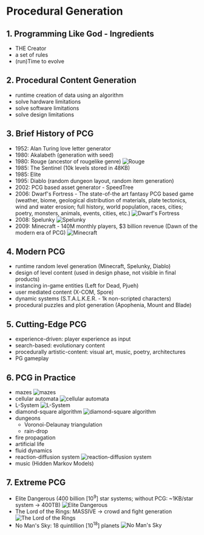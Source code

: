 <style>
  .page-header {
    background-image: none;
  }
</style>

# Procedural Generation

## 1. Programming Like God - Ingredients
- THE Creator
- a set of rules
- (run)Time to evolve

## 2. Procedural Content Generation
- runtime creation of data using an algorithm
- solve hardware limitations
- solve software limitations
- solve design limitations

## 3. Brief History of PCG
- 1952: Alan Turing love letter generator
- 1980: Akalabeth (generation with seed)
- 1980: Rouge (ancestor of rougelike genre)
![Rouge](https://upload.wikimedia.org/wikipedia/commons/0/0c/Rogue_Screenshot.png)
- 1985: The Sentinel (10k levels stored in 48KB)
- 1985: Elite
- 1995: Diablo (random dungeon layout, random item generation)
- 2002: PCG based asset generator - SpeedTree
- 2006: Dwarf's Fortress - The state-of-the art fantasy PCG based game (weather, biome, geological distribution of materials, plate tectonics, wind and water erosion; full history, world population, races, cities; poetry, monsters, animals, events, cities, etc.)
![Dwarf's Fortress](https://cdn.arstechnica.net/wp-content/uploads/2013/04/thatdude-df-aboveground-640x385.png)
- 2008: Spelunky
![Spelunky](https://cdn.akamai.steamstatic.com/steam/apps/239350/ss_1aa942dee4ecb1dee9ea01933b83bd9129c19e8f.1920x1080.jpg)
- 2009: Minecraft - 140M monthly players, $3 billion revenue (Dawn of the modern era of PCG)
![Minecraft](https://i.ytimg.com/vi/IAWVwpZQFMk/maxresdefault.jpg)

## 4. Modern PCG
- runtime random level generation (Minecraft, Spelunky, Diablo)
- design of level content (used in design phase, not visible in final products)
- instancing in-game entities (Left for Dead, Pjueh)
- user mediated content (X-COM, Spore)
- dynamic systems (S.T.A.L.K.E.R. - 1k non-scripted characters)
- procedural puzzles and plot generation (Apophenia, Mount and Blade)

## 5. Cutting-Edge PCG
- experience-driven: player experience as input
- search-based: evolutionary content
- procedurally artistic-content: visual art, music, poetry, architectures
- PG gameplay

## 6. PCG in Practice
- mazes
![mazes](https://cdn1.epicgames.com/ue/product/Screenshot/Algorithms-1920x1080-e05da6c961f3c4c6f72a761cc965c09b.png)
- cellular automata
![cellular automata](https://upload.wikimedia.org/wikipedia/commons/e/e2/One-d-cellular-automate-rule-30.gif)
- L-System
![L-System](https://www.csh.rit.edu/~aidan/PortfolioAssets/Trees.png)
- diamond-square algorithm
![diamond-square algorithm](https://upload.wikimedia.org/wikipedia/commons/f/f7/-PLASMA-ColorCycling.Gif)
- dungeons
  - Voronoi-Delaunay triangulation
  - rain-drop
- fire propagation
- artificial life
- fluid dynamics
- reaction-diffusion system
![reaction-diffusion system](https://www.karlsims.com/rd-4examples.png)
- music (Hidden Markov Models)

## 7. Extreme PCG
- Elite Dangerous (400 billion [10<sup>9</sup>] star systems; without PCG: ~1KB/star system -> 400TB)
![Elite Dangerous](https://www.reddit.com/media?url=https%3A%2F%2Fi.redd.it%2Fprpffvja44m81.jpg)
- The Lord of the Rings: MASSIVE -> crowd and fight generation
![The Lord of the Rings](https://i.stack.imgur.com/VQ8ge.jpg)
- No Man's Sky: 18 quintillion [10<sup>18</sup>] planets
![No Man's Sky](https://static.wikia.nocookie.net/nomanssky_gamepedia/images/0/01/Ww_ap10_1.png)
